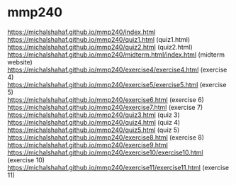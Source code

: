 # mmp240
https://michalshahaf.github.io/mmp240/index.html <br>
 https://michalshahaf.github.io/mmp240/quiz1.html (quiz1.html)<br>
  https://michalshahaf.github.io/mmp240/quiz2.html (quiz2.html)<br>
https://michalshahaf.github.io/mmp240/midterm.html/index.html (midterm website)<br>
https://michalshahaf.github.io/mmp240/exercise4/exercise4.html (exercise 4)<br>
https://michalshahaf.github.io/mmp240/exercise5/exercise5.html (exercise 5)<br>
https://michalshahaf.github.io/mmp240/exercise6.html (exercise 6) <br>
https://michalshahaf.github.io/mmp240/exercise7.html (exercise 7) <br>
https://michalshahaf.github.io/mmp240/quiz3.html (quiz 3) <br>
https://michalshahaf.github.io/mmp240/quiz4.html (quiz 4) <br>
https://michalshahaf.github.io/mmp240/quiz5.html (quiz 5) <br>
https://michalshahaf.github.io/mmp240/exercise8.html (exercise 8) <br>
https://michalshahaf.github.io/mmp240/exercise9.html <br>
https://michalshahaf.github.io/mmp240/exercise10/exercise10.html (exercise 10) <br>
https://michalshahaf.github.io/mmp240/exercise11/exercise11.html (exercise 11)
